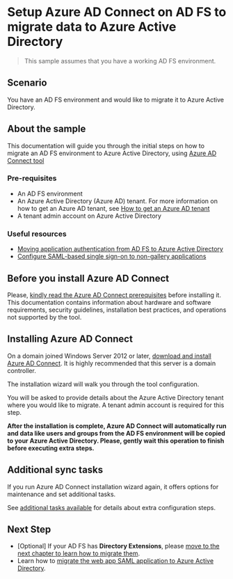 # Setup Azure AD Connect on AD FS to migrate data to Azure Active Directory

> This sample assumes that you have a working AD FS environment.

## Scenario

You have an AD FS environment and would like to migrate it to Azure Active Directory.

## About the sample

This documentation will guide you through the initial steps on how to migrate an AD FS environment to Azure Active Directory, using [Azure AD Connect tool]((https://www.microsoft.com/download/details.aspx?id=47594))

### Pre-requisites

- An AD FS environment
- An Azure Active Directory (Azure AD) tenant. For more information on how to get an Azure AD tenant, see [How to get an Azure AD tenant](https://azure.microsoft.com/en-us/documentation/articles/active-directory-howto-tenant/)
- A tenant admin account on Azure Active Directory

### Useful resources

- [Moving application authentication from AD FS to Azure Active Directory](https://docs.microsoft.com/azure/active-directory/manage-apps/migrate-adfs-apps-to-azure)
- [Configure SAML-based single sign-on to non-gallery applications](https://docs.microsoft.com/azure/active-directory/manage-apps/configure-single-sign-on-non-gallery-applications)

## Before you install Azure AD Connect

Please, [kindly read the Azure AD Connect prerequisites](https://docs.microsoft.com/azure/active-directory/hybrid/how-to-connect-install-prerequisites) before installing it. This documentation contains information about hardware and software requirements, security guidelines, installation best practices, and operations not supported by the tool.

## Installing Azure AD Connect

On a domain joined Windows Server 2012 or later, [download and install Azure AD Connect](https://www.microsoft.com/download/details.aspx?id=47594). It is highly recommended that this server is a domain controller.

The installation wizard will walk you through the tool configuration.

You will be asked to provide details about the Azure Active Directory tenant where you would like to migrate. A tenant admin account is required for this step.

**After the installation is complete, Azure AD Connect will automatically run and data like users and groups from the AD FS environment will be copied to your Azure Active Directory. Please, gently wait this operation to finish before executing extra steps.**

## Additional sync tasks

If you run Azure AD Connect installation wizard again, it offers options for maintenance and set additional tasks.

See [additional tasks available](https://docs.microsoft.com/en-us/azure/active-directory/hybrid/how-to-connect-installation-wizard) for details about extra configuration steps.

## Next Step

- [Optional] If your AD FS has **Directory Extensions**, please [move to the next chapter to learn how to migrate them](https://github.com/Azure-Samples/ms-identity-dotnet-adfs-to-aad/tree/master/1-ADFS-Host/1-3-Directory-Extensions).
- Learn how to [migrate the web app SAML application to Azure Active Directory]().
